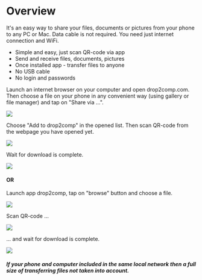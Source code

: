 Overview
========

It's an easy way to share your files, documents or pictures from your phone to any PC or Mac. Data cable is not required. You need just internet connection and WiFi.

* Simple and easy, just scan QR-code via app
* Send and receive files, documents, pictures
* Once installed app - transfer files to anyone
* No USB cable
* No login and passwords

Launch an internet browser on your computer and open drop2comp.com. Then choose a file on your phone in any convenient way (using gallery or file manager) and tap on "Share via …".

![](http://drop2comp.com/images/img1m1.png)

Choose "Add to drop2comp" in the opened list. Then scan QR-code from the webpage you have opened yet.

![](http://drop2comp.com/images/img2.png)

Wait for download is complete.

![](http://drop2comp.com/images/img3.png)

#### OR

Launch app drop2comp, tap on "browse" button and choose a file.

![](http://drop2comp.com/images/img1m2.png)

Scan QR-code ...

![](http://drop2comp.com/images/img2.png)

... and wait for download is complete.

![](http://drop2comp.com/images/img3.png)

##### If your phone and computer included in the same local network then a full size of transferring files not taken into account.
